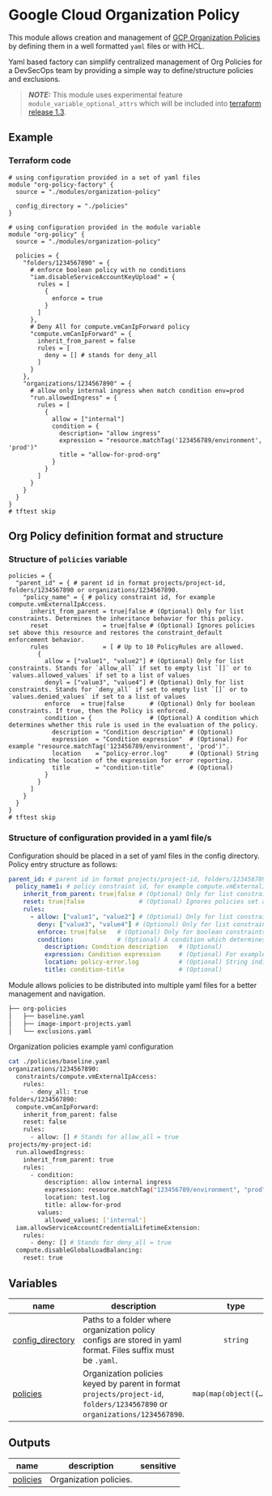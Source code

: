 # Google Cloud Organization Policy

This module allows creation and management of [GCP Organization Policies](https://cloud.google.com/resource-manager/docs/organization-policy/org-policy-constraints) by defining them in a well formatted `yaml` files or with HCL.

Yaml based factory can simplify centralized management of Org Policies for a DevSecOps team by providing a simple way to define/structure policies and exclusions.

> **_NOTE:_**  This module uses experimental feature `module_variable_optional_attrs` which will be included into [terraform release 1.3](https://github.com/hashicorp/terraform/releases/tag/v1.3.0-alpha20220706).

## Example

### Terraform code

```hcl
# using configuration provided in a set of yaml files
module "org-policy-factory" {
  source = "./modules/organization-policy"

  config_directory = "./policies"
}

# using configuration provided in the module variable
module "org-policy" {
  source = "./modules/organization-policy"
  
  policies = {
    "folders/1234567890" = {
      # enforce boolean policy with no conditions
      "iam.disableServiceAccountKeyUpload" = {
        rules = [
          {
            enforce = true
          }
        ]
      },
      # Deny All for compute.vmCanIpForward policy
      "compute.vmCanIpForward" = {
        inherit_from_parent = false
        rules = [
          deny = [] # stands for deny_all
        ]
      }
    },
    "organizations/1234567890" = {
      # allow only internal ingress when match condition env=prod
      "run.allowedIngress" = {
        rules = [
          {
            allow = ["internal"]
            condition = {
              description= "allow ingress"
              expression = "resource.matchTag('123456789/environment', 'prod')"
              title = "allow-for-prod-org"
            }
          }
        ]
      }
    }
  } 
}
# tftest skip
```

## Org Policy definition format and structure

### Structure of `policies` variable

```hcl
policies = {
  "parent_id" = { # parent id in format projects/project-id, folders/1234567890 or organizations/1234567890.
    "policy_name" = { # policy constraint id, for example compute.vmExternalIpAccess.
      inherit_from_parent = true|false # (Optional) Only for list constraints. Determines the inheritance behavior for this policy.
      reset               = true|false # (Optional) Ignores policies set above this resource and restores the constraint_default enforcement behavior.
      rules               = [ # Up to 10 PolicyRules are allowed.
        {
          allow = ["value1", "value2"] # (Optional) Only for list constraints. Stands for `allow_all` if set to empty list `[]` or to `values.allowed_values` if set to a list of values
          denyl = ["value3", "value4"] # (Optional) Only for list constraints. Stands for `deny_all` if set to empty list `[]` or to `values.denied_values` if set to a list of values
          enforce   = true|false       # (Optional) Only for boolean constraints. If true, then the Policy is enforced.
          condition = {                # (Optional) A condition which determines whether this rule is used in the evaluation of the policy.
            description = "Condition description" # (Optional)
            expression  = "Condition expression"  # (Optional) For example "resource.matchTag('123456789/environment', 'prod')".
            location    = "policy-error.log"      # (Optional) String indicating the location of the expression for error reporting.
            title       = "condition-title"       # (Optional)
          }
        }
      ]
    }
  }
}
# tftest skip
```

### Structure of configuration provided in a yaml file/s

Configuration should be placed in a set of yaml files in the config directory. Policy entry structure as follows:

```yaml
parent_id: # parent id in format projects/project-id, folders/1234567890 or organizations/1234567890.
  policy_name1: # policy constraint id, for example compute.vmExternalIpAccess.
    inherit_from_parent: true|false # (Optional) Only for list constraints. Determines the inheritance behavior for this policy.
    reset: true|false               # (Optional) Ignores policies set above this resource and restores the constraint_default enforcement behavior.
    rules:
      - allow: ["value1", "value2"] # (Optional) Only for list constraints. Stands for `allow_all` if set to empty list `[]` or to `values.allowed_values` if set to a list of values
        deny: ["value3", "value4"] # (Optional) Only for list constraints. Stands for `deny_all` if set to empty list `[]` or to `values.denied_values` if set to a list of values
        enforce: true|false   # (Optional) Only for boolean constraints. If true, then the Policy is enforced.
        condition:            # (Optional) A condition which determines whether this rule is used in the evaluation of the policy.
          description: Condition description   # (Optional)
          expression: Condition expression     # (Optional) For example resource.matchTag("123456789/environment", "prod")
          location: policy-error.log           # (Optional) String indicating the location of the expression for error reporting.
          title: condition-title               # (Optional)
```

Module allows policies to be distributed into multiple yaml files for a better management and navigation.

```bash
├── org-policies
│   ├── baseline.yaml
│   ├── image-import-projects.yaml
│   └── exclusions.yaml
```

Organization policies example yaml configuration

```bash
cat ./policies/baseline.yaml
organizations/1234567890:
  constraints/compute.vmExternalIpAccess:
    rules:
      - deny_all: true
folders/1234567890:
  compute.vmCanIpForward:
    inherit_from_parent: false
    reset: false
    rules:
      - allow: [] # Stands for allow_all = true
projects/my-project-id:
  run.allowedIngress:
    inherit_from_parent: true
    rules:
      - condition:
          description: allow internal ingress
          expression: resource.matchTag("123456789/environment", "prod")
          location: test.log
          title: allow-for-prod
        values: 
          allowed_values: ['internal']
  iam.allowServiceAccountCredentialLifetimeExtension:
    rules:
      - deny: [] # Stands for deny_all = true
  compute.disableGlobalLoadBalancing:
    reset: true
```
<!-- BEGIN TFDOC -->

## Variables

| name | description | type | required | default |
|---|---|:---:|:---:|:---:|
| [config_directory](variables.tf#L17) | Paths to a folder where organization policy configs are stored in yaml format. Files suffix must be `.yaml`. | <code>string</code> |  | <code>null</code> |
| [policies](variables.tf#L23) | Organization policies keyed by parent in format `projects/project-id`, `folders/1234567890` or `organizations/1234567890`. | <code title="map&#40;map&#40;object&#40;&#123;&#10;  inherit_from_parent &#61; optional&#40;bool&#41; &#35; List policy only.&#10;  reset               &#61; optional&#40;bool&#41;&#10;  rules &#61; optional&#40;&#10;    list&#40;object&#40;&#123;&#10;      allow   &#61; optional&#40;list&#40;string&#41;&#41; &#35; List policy only. Stands for &#96;allow_all&#96; if set to empty list &#96;&#91;&#93;&#96; or to &#96;values.allowed_values&#96; if set to a list of values &#10;      deny    &#61; optional&#40;list&#40;string&#41;&#41; &#35; List policy only. Stands for &#96;deny_all&#96; if set to empty list &#96;&#91;&#93;&#96; or to &#96;values.denied_values&#96; if set to a list of values&#10;      enforce &#61; optional&#40;bool&#41;         &#35; Boolean policy only.    &#10;      condition &#61; optional&#40;&#10;        object&#40;&#123;&#10;          description &#61; optional&#40;string&#41;&#10;          expression  &#61; optional&#40;string&#41;&#10;          location    &#61; optional&#40;string&#41;&#10;          title       &#61; optional&#40;string&#41;&#10;        &#125;&#41;&#10;      &#41;&#10;    &#125;&#41;&#41;&#10;  &#41;&#10;&#125;&#41;&#41;&#41;">map&#40;map&#40;object&#40;&#123;&#8230;&#125;&#41;&#41;&#41;</code> |  | <code>&#123;&#125;</code> |

## Outputs

| name | description | sensitive |
|---|---|:---:|
| [policies](outputs.tf#L17) | Organization policies. |  |

<!-- END TFDOC -->
